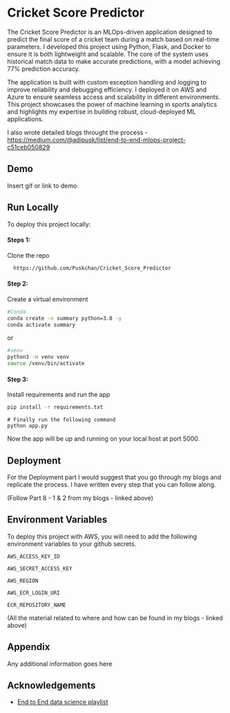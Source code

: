 
# Cricket Score Predictor

The Cricket Score Predictor is an MLOps-driven application designed to predict the final score of a cricket team during a match based on real-time parameters. I developed this project using Python, Flask, and Docker to ensure it is both lightweight and scalable. The core of the system uses historical match data to make accurate predictions, with a model achieving 77% prediction accuracy.

The application is built with custom exception handling and logging to improve reliability and debugging efficiency. I deployed it on AWS and Azure to ensure seamless access and scalability in different environments. This project showcases the power of machine learning in sports analytics and highlights my expertise in building robust, cloud-deployed ML applications.

I also wrote detailed blogs throught the process - https://medium.com/@adipusk/list/end-to-end-mlops-project-c51ceb050829
## Demo

Insert gif or link to demo


## Run Locally

To deploy this project locally:

#### Steps 1: 
Clone the repo

```bash
  https://github.com/Puskchan/Cricket_Score_Predictor
```

#### Step 2:
Create a virtual environment

```bash
#Conda
conda create -n summary python=3.8 -y
conda activate summary
```

or

```bash
#venv
python3 -m venv venv
source /venv/bin/activate
```

#### Step 3:
Install requirements and run the app

```bash
pip install -r requirements.txt
```

```
# Finally run the following command
python app.py
```

Now the app will be up and running on your local host at port 5000.

## Deployment

For the Deployment part I would suggest that you go through my blogs and replicate the process. I have written every step that you can follow along. 

(Follow Part 8 - 1 & 2 from my blogs - linked above)


## Environment Variables

To deploy this project with AWS, you will need to add the following environment variables to your github secrets.

`AWS_ACCESS_KEY_ID`

`AWS_SECRET_ACCESS_KEY`

`AWS_REGION` 

`AWS_ECR_LOGIN_URI` 

`ECR_REPOSITORY_NAME` 

(All the material related to where and how can be found in my blogs - linked above)


## Appendix

Any additional information goes here


## Acknowledgements

 - [End to End data science playlist](https://www.youtube.com/playlist?list=PLZoTAELRMXVPS-dOaVbAux22vzqdgoGhG)

